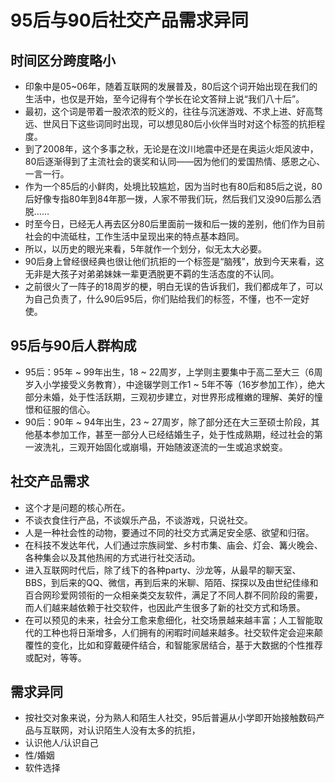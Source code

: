 # 95后与90后社交产品需求异同
## 时间区分跨度略小
* 印象中是05~06年，随着互联网的发展普及，80后这个词开始出现在我们的生活中，也仅是开始，至今记得有个学长在论文答辩上说“我们八十后”。
* 最初，这个词是带着一股浓浓的贬义的，往往与沉迷游戏、不求上进、好高骛远、世风日下这些词同时出现，可以想见80后小伙伴当时对这个标签的抗拒程度。
* 到了2008年，这个多事之秋，无论是在汶川地震中还是在奥运火炬风波中，80后逐渐得到了主流社会的褒奖和认同——因为他们的爱国热情、感恩之心、一言一行。
* 作为一个85后的小鲜肉，处境比较尴尬，因为当时也有80后和85后之说，80后好像专指80年到84年那一拨，人家不带我们玩，然后我们又没90后那么洒脱……
* 时至今日，已经无人再去区分80后里面前一拨和后一拨的差别，他们作为目前社会的中流砥柱，工作生活中呈现出来的特点基本趋同。
* 所以，以历史的眼光来看，5年就作一个划分，似无太大必要。
* 90后身上曾经很经典也很让他们抗拒的一个标签是“脑残”，放到今天来看，这无非是大孩子对弟弟妹妹一辈更洒脱更不羁的生活态度的不认同。
* 之前很火了一阵子的18周岁的梗，明白无误的告诉我们，我们都成年了，可以为自己负责了，什么90后95后，你们贴给我们的标签，不懂，也不一定好使。
## 95后与90后人群构成
* 95后：95年 ~ 99年出生，18 ~ 22周岁，上学则主要集中于高二至大三（6周岁入小学接受义务教育），中途辍学则工作1 ~ 5年不等（16岁参加工作），绝大部分未婚，处于性活跃期，三观初步建立，对世界形成稚嫩的理解、美好的憧憬和征服的信心。
* 90后：90年 ~ 94年出生，23 ~ 27周岁，除了部分还在大三至硕士阶段，其他基本参加工作，甚至一部分人已经结婚生子，处于性成熟期，经过社会的第一波洗礼，三观开始固化或崩塌，开始随波逐流的一生或追求蜕变。
## 社交产品需求
* 这个才是问题的核心所在。
* 不谈衣食住行产品，不谈娱乐产品，不谈游戏，只说社交。
* 人是一种社会性的动物，要通过不同的社交方式满足安全感、欲望和归宿。
* 在科技不发达年代，人们通过宗族祠堂、乡村市集、庙会、灯会、篝火晚会、各种集会以及其他热闹的方式进行社交活动。
* 进入互联网时代后，除了线下的各种party、沙龙等，从最早的聊天室、BBS，到后来的QQ、微信，再到后来的米聊、陌陌、探探以及由世纪佳缘和百合网珍爱网领衔的一众相亲类交友软件，满足了不同人群不同阶段的需要，而人们越来越依赖于社交软件，也因此产生很多了新的社交方式和场景。
* 在可以预见的未来，社会分工愈来愈细化，社交场景越来越丰富；人工智能取代的工种也将日渐增多，人们拥有的闲暇时间越来越多。社交软件定会迎来颠覆性的变化，比如和穿戴硬件结合，和智能家居结合，基于大数据的个性推荐或配对，等等。
## 需求异同
* 按社交对象来说，分为熟人和陌生人社交，95后普遍从小学即开始接触数码产品与互联网，对认识陌生人没有太多的抗拒，
* 认识他人/认识自己
* 性/婚姻
* 软件选择
